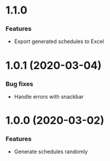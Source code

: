 # 1.1.0

### Features

- Export generated schedules to Excel

# 1.0.1 (2020-03-04)

### Bug fixes

- Handle errors with snackbar

# 1.0.0 (2020-03-02)

### Features

- Generate schedules randomly
